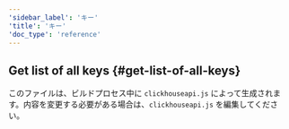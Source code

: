 ```yaml
---
'sidebar_label': 'キー'
'title': 'キー'
'doc_type': 'reference'
---
```


## Get list of all keys {#get-list-of-all-keys}

このファイルは、ビルドプロセス中に `clickhouseapi.js` によって生成されます。内容を変更する必要がある場合は、`clickhouseapi.js` を編集してください。
